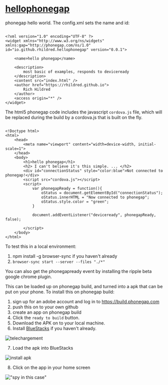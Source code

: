 # <a href="https://github.com/rhildred/hellophonegap" target="_blank">hellophonegap</a>

phonegap hello world. The config.xml sets the name and id:

```

<?xml version="1.0" encoding="UTF-8" ?>
<widget xmlns="http://www.w3.org/ns/widgets" xmlns:gap="http://phonegap.com/ns/1.0" id="io.github.rhildred.hellophonegap" version="0.0.1">

    <name>hello phonegap</name>

    <description>
        most basic of examples, responds to deviceready
    </description>
    <content src="index.html" />
    <author href="https://rhildred.github.io">
        Rich Hildred
    </author>
    <access origin="*" />
</widget>

```

The html5 phonegap code includes the javascript `cordova.js` file, which will be replaced during the build by a cordova.js that is built on the fly.

```

<!Doctype html>
<html>
    <head>
        <meta name="viewport" content="width=device-width, initial-scale=1">
    </head>
    <body>
        <h1>hello phonegap</h1>
        <h2> I can't believe it's this simple. ... </h2>
        <div id="connectionStatus" style="color:blue">Not connected to phonegap!</div>
        <script src="cordova.js"></script>
        <script>
            var phonegapReady = function(){
                oStatus = document.getElementById("connectionStatus");
                oStatus.innerHTML = "Now connected to phonegap";
                oStatus.style.color = "green";
            }

            document.addEventListener("deviceready", phonegapReady, false);

        </script>
    </body>
</html>

```

To test this in a local environment:

1. npm install -g browser-sync if you haven't already
1. `browser-sync start --server --files "./*"`

You can also get the phonegapready event by installing the ripple beta google chrome plugin.

This can be loaded up on phonegap build, and turned into a apk that can be put on your phone.
To install this on phonegap build:

1) sign up for an adobe account and log in to https://build.phonegap.com
2) push this on to your own github
3) create an app on phonegap build
4) Click the `ready to build` button.
5) Download the APK on to your local machine.
6) Install [BlueStacks](https://www.bluestacks.com/download.html) if you haven't already.

![telechargement](https://rhildred.github.io/hellophonegap/readmeimages/BlueStacksCapture.PNG "telechargement")

7) Load the apk into BlueStacks

![install apk](https://rhildred.github.io/hellophonegap/readmeimages/installApkCapture.PNG "install apk")

8) Click on the app in your home screen

!["spy in this case"](https://rhildred.github.io/hellophonegap/readmeimages/HomeScreenCapture.PNG "spy in this case")

